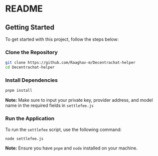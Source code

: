 # README

## Getting Started

To get started with this project, follow the steps below:

### Clone the Repository

```bash
git clone https://github.com/Raaghav-m/Decentrachat-helper
cd Decentrachat-helper
```




### Install Dependencies

```bash
pnpm install
````

**Note:** Make sure to input your private key, provider address, and model name in the required fields in `settlefee.js`

### Run the Application

To run the `settlefee` script, use the following command:

```bash
node settlefee.js
```

**Note:** Ensure you have `pnpm` and `node` installed on your machine.
